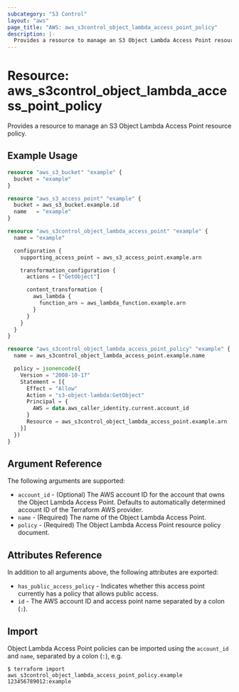 ```yaml
---
subcategory: "S3 Control"
layout: "aws"
page_title: "AWS: aws_s3control_object_lambda_access_point_policy"
description: |-
  Provides a resource to manage an S3 Object Lambda Access Point resource policy.
---
```


# Resource: aws_s3control_object_lambda_access_point_policy

Provides a resource to manage an S3 Object Lambda Access Point resource policy.

## Example Usage

```terraform
resource "aws_s3_bucket" "example" {
  bucket = "example"
}

resource "aws_s3_access_point" "example" {
  bucket = aws_s3_bucket.example.id
  name   = "example"
}

resource "aws_s3control_object_lambda_access_point" "example" {
  name = "example"

  configuration {
    supporting_access_point = aws_s3_access_point.example.arn

    transformation_configuration {
      actions = ["GetObject"]

      content_transformation {
        aws_lambda {
          function_arn = aws_lambda_function.example.arn
        }
      }
    }
  }
}

resource "aws_s3control_object_lambda_access_point_policy" "example" {
  name = aws_s3control_object_lambda_access_point.example.name

  policy = jsonencode({
    Version = "2008-10-17"
    Statement = [{
      Effect = "Allow"
      Action = "s3-object-lambda:GetObject"
      Principal = {
        AWS = data.aws_caller_identity.current.account_id
      }
      Resource = aws_s3control_object_lambda_access_point.example.arn
    }]
  })
}
```

## Argument Reference

The following arguments are supported:

* `account_id` - (Optional) The AWS account ID for the account that owns the Object Lambda Access Point. Defaults to automatically determined account ID of the Terraform AWS provider.
* `name` - (Required) The name of the Object Lambda Access Point.
* `policy` - (Required) The Object Lambda Access Point resource policy document.

## Attributes Reference

In addition to all arguments above, the following attributes are exported:

* `has_public_access_policy` - Indicates whether this access point currently has a policy that allows public access.
* `id` - The AWS account ID and access point name separated by a colon (`:`).

## Import

Object Lambda Access Point policies can be imported using the `account_id` and `name`, separated by a colon (`:`), e.g.

```
$ terraform import aws_s3control_object_lambda_access_point_policy.example 123456789012:example
```
